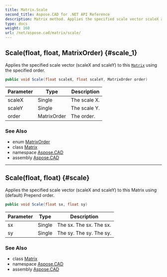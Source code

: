 ```yaml
---
title: Matrix.Scale
second_title: Aspose.CAD for .NET API Reference
description: Matrix method. Applies the specified scale vector scaleX and scaleY to this Matrix using the specified order
type: docs
weight: 160
url: /net/aspose.cad/matrix/scale/
---
```

## Scale(float, float, MatrixOrder) {#scale_1}

Applies the specified scale vector (scaleX and scaleY) to this [`Matrix`](../) using the specified order.

```csharp
public void Scale(float scaleX, float scaleY, MatrixOrder order)
```

| Parameter | Type | Description |
| --- | --- | --- |
| scaleX | Single | The scale X. |
| scaleY | Single | The scale Y. |
| order | MatrixOrder | The order. |

### See Also

* enum [MatrixOrder](../../matrixorder/)
* class [Matrix](../)
* namespace [Aspose.CAD](../../../aspose.cad/)
* assembly [Aspose.CAD](../../../)

---

## Scale(float, float) {#scale}

Applies the specified scale vector (scaleX and scaleY) to this Matrix using (default) Prepend order.

```csharp
public void Scale(float sx, float sy)
```

| Parameter | Type | Description |
| --- | --- | --- |
| sx | Single | The sx. The sx. The sx. |
| sy | Single | The sy. The sy. The sy. |

### See Also

* class [Matrix](../)
* namespace [Aspose.CAD](../../../aspose.cad/)
* assembly [Aspose.CAD](../../../)


